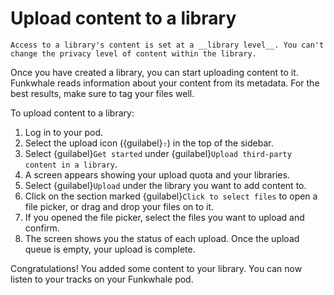 # Upload content to a library

```{note}
Access to a library's content is set at a __library level__. You can't change the privacy level of content within the library.
```

Once you have created a library, you can start uploading content to it. Funkwhale reads information about your content from its metadata. For the best results, make sure to tag your files well.

To upload content to a library:

1. Log in to your pod.
2. Select the upload icon ({guilabel}`⇧`) in the top of the sidebar.
3. Select {guilabel}`Get started` under {guilabel}`Upload third-party content in a library`.
4. A screen appears showing your upload quota and your libraries.
5. Select {guilabel}`Upload` under the library you want to add content to.
6. Click on the section marked {guilabel}`Click to select files` to open a file picker, or drag and drop your files on to it.
7. If you opened the file picker, select the files you want to upload and confirm.
8. The screen shows you the status of each upload. Once the upload queue is empty, your upload is complete.

Congratulations! You added some content to your library. You can now listen to your tracks on your Funkwhale pod.
